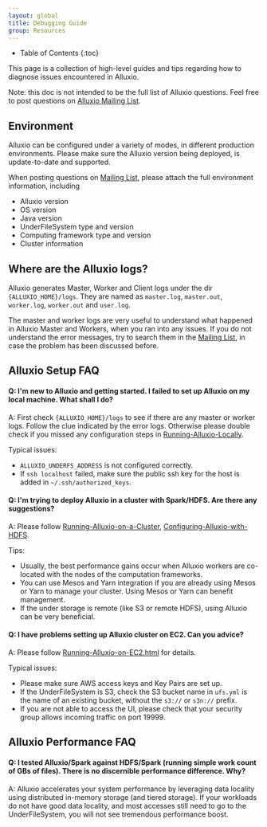 ```yaml
---
layout: global
title: Debugging Guide
group: Resources
---
```


* Table of Contents
{:toc}

This page is a collection of high-level guides and tips regarding how to diagnose issues encountered in
Alluxio.

Note: this doc is not intended to be the full list of Alluxio questions.
Feel free to post questions on [Alluxio Mailing List](https://groups.google.com/forum/alluxio-users).

## Environment

Alluxio can be configured under a variety of modes, in different production environments.
Please make sure the Alluxio version being deployed, is update-to-date and supported.

When posting questions on [Mailing List](https://groups.google.com/forum/alluxio-users),
please attach the full environment information, including
- Alluxio version
- OS version
- Java version
- UnderFileSystem type and version
- Computing framework type and version
- Cluster information

## Where are the Alluxio logs?

Alluxio generates Master, Worker and Client logs under the dir `{ALLUXIO_HOME}/logs`. They are
named as `master.log`, `master.out`, `worker.log`, `worker.out` and `user.log`.

The master and worker logs are very useful to understand what happened in Alluxio Master and
Workers, when you ran into any issues. If you do not understand the error messages,
try to search them in the [Mailing List](https://groups.google.com/forum/alluxio-users),
in case the problem has been discussed before.

## Alluxio Setup FAQ

#### Q: I'm new to Alluxio and getting started. I failed to set up Alluxio on my local machine. What shall I do?

A: First check `{ALLUXIO_HOME}/logs` to see if there are any master or worker logs. Follow the clue
indicated by the error logs. Otherwise please double check if you missed any configuration
steps in [Running-Alluxio-Locally](Running-Alluxio-Locally.html).

Typical issues:
- `ALLUXIO_UNDERFS_ADDRESS` is not configured correctly.
- If `ssh localhost` failed, make sure the public ssh key for the host is added in `~/.ssh/authorized_keys`.

#### Q: I'm trying to deploy Alluxio in a cluster with Spark/HDFS. Are there any suggestions?

A: Please follow [Running-Alluxio-on-a-Cluster](Running-Alluxio-on-a-Cluster.html),
[Configuring-Alluxio-with-HDFS](Configuring-Alluxio-with-HDFS.html).

Tips:
- Usually, the best performance gains occur when Alluxio workers are co-located with the nodes of the computation frameworks.
- You can use Mesos and Yarn integration if you are already using Mesos or Yarn to manage your cluster. Using Mesos or Yarn can benefit management.
- If the under storage is remote (like S3 or remote HDFS), using Alluxio can be very beneficial.

#### Q: I have problems setting up Alluxio cluster on EC2. Can you advice?

A: Please follow [Running-Alluxio-on-EC2.html](Running-Alluxio-on-EC2.html) for details.

Typical issues:
- Please make sure AWS access keys and Key Pairs are set up.
- If the UnderFileSystem is S3, check the S3 bucket name in `ufs.yml` is the name of an existing bucket, without the `s3://` or `s3n://` prefix.
- If you are not able to access the UI, please check that your security group allows incoming traffic on port 19999.

## Alluxio Performance FAQ

#### Q: I tested Alluxio/Spark against HDFS/Spark (running simple work count of GBs of files). There is no discernible performance difference. Why?

A: Alluxio accelerates your system performance by leveraging data locality using distributed in-memory storage
(and tiered storage). If your workloads do not have good data locality, and most accesses still need to go to
the UnderFileSystem, you will not see tremendous performance boost.